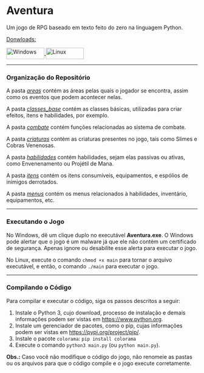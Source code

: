 # Aventura

Um jogo de RPG baseado em texto feito do zero na linguagem Python.

<ins>Donwloads:<ins>
<div style="display: inline_block">
<a href="https://github.com/Carlosgd-freitas/Aventura/Aventura.exe" download="Aventura.exe" title="Aventura.exe">
  <img align="center" alt="Windows" height="30" width="100" src="https://img.shields.io/badge/Windows-0078D6?style=for-the-badge&logo=windows&logoColor=white"/>
</a>
<a href="https://github.com/Carlosgd-freitas/Aventura/Aventura" download="Aventura" title="Aventura">
  <img align="center" alt="Linux" height="30" width="100" src="https://img.shields.io/badge/Linux-FCC624?style=for-the-badge&logo=linux&logoColor=black"/>
</a>
</div>

***

### Organização do Repositório

A pasta _[areas](https://github.com/Carlosgd-freitas/Aventura/tree/main/areas)_ contém as áreas pelas quais o jogador se encontra, assim como os eventos que podem acontecer nelas.

A pasta _[classes_base](https://github.com/Carlosgd-freitas/Aventura/tree/main/classes_base)_ contém as classes básicas, utilizadas para criar efeitos, itens e habilidades, por exemplo.

A pasta _[combate](https://github.com/Carlosgd-freitas/Aventura/tree/main/combate)_ contém funções relacionadas ao sistema de combate.

A pasta _[criaturas](https://github.com/Carlosgd-freitas/Aventura/tree/main/criaturas)_ contém as criaturas presentes no jogo, tais como Slimes e Cobras Venenosas.

A pasta _[habilidades](https://github.com/Carlosgd-freitas/Aventura/tree/main/habilidades)_ contém habilidades, sejam elas passivas ou ativas, como Envenenamento ou Projétil de Mana.

A pasta _[itens](https://github.com/Carlosgd-freitas/Aventura/tree/main/itens)_ contém os itens consumíveis, equipamentos, e espólios de inimigos derrotados.

A pasta _[menus](https://github.com/Carlosgd-freitas/Aventura/tree/main/menus)_ contém os menus relacionados à habilidades, inventário, equipamentos, etc.

***

### Executando o Jogo

No Windows, dê um clique duplo no executável **Aventura.exe**. O Windows pode alertar que o jogo é um malware já que ele não contém um certificado de segurança. Apenas ignore ou desabilite esse alerta para executar o jogo.

No Linux, execute o comando ```chmod +x main``` para tornar o arquivo executável, e então, o comando ```./main``` para executar o jogo.

***

### Compilando o Código

Para compilar e executar o código, siga os passos descritos a seguir:

1. Instale o Python 3, cujo download, processo de instalação e demais informações podem ser vistas em https://www.python.org.
2. Instale um gerenciador de pacotes, como o pip, cujas informações podem ser vistas em https://pypi.org/project/pip/.
3. Instale o pacote ```colorama```: ```pip install colorama```
4. Execute o comando ```python3 main.py``` (ou ```python main.py```).

**Obs.:** Caso você não modifique o código do jogo, não renomeie as pastas ou os arquivos para que o código compile e o jogo execute corretamente.

